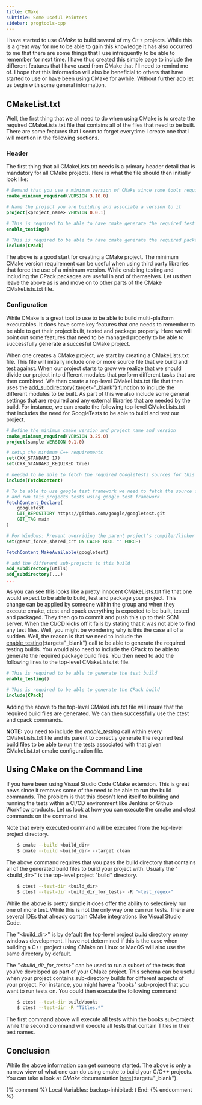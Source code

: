 ```yaml
---
title: CMake
subtitle: Some Useful Pointers
sidebar: progtools-cpp
---
```


I have started to use *CMake* to build several of my C++ projects.  While this is a great way for me to be able to gain this
knowledge it has also occurred to me that there are some things that I use infrequently to be able to remember for next time.
I have thus created this simple page to include the different features that I have used from CMake that I'll need to remind
me of.  I hope that this information will also be beneficial to others that have started to use or have been using CMake for
awhile.  Without further ado let us begin with some general information.

## CMakeList.txt

Well, the first thing that we all need to do when using CMake is to create the required CMakeLists.txt file that contains all
of the files that need to be built.  There are some features that I seem to forget everytime I create one that I will mention
in the following sections.

### Header

The first thing that all CMakeLists.txt needs is a primary header detail that is mandatory for all CMake projects.  Here is what
the file should then initially look like:

```cmake
# Demand that you use a minimum version of CMake since some tools require this like GoogleTest
cmake_minimum_required(VERSION 3.10.0)

# Name the project you are building and associate a version to it
project(<project_name> VERSION 0.0.1)

# This is required to be able to have cmake generate the required test build files
enable_testing()

# This is required to be able to have cmake generate the required package files
include(CPack)

```

The above is a good start for creating a CMake project.  The minimum CMake version requirement can be useful when using third party
libraries that force the use of a minimum version.  While enabling testing and including the CPack packages are useful in and of 
themselves.  Let us then leave the above as is and move on to other parts of the CMake CMakeLists.txt file.

### Configuration

While CMake is a great tool to use to be able to build multi-platform executables.  It does have some key features that one needs to
remember to be able to get their project built, tested and package properly.  Here we will point out some features that need to be
managed properly to be able to successfully generate a succesful CMake project.

When one creates a CMake project, we start by creating a CMakeLists.txt file.  This file will initially include one or more source file
that we build and test against.  When our project starts to grow we realize that we should divide our project into different modules
that perform different tasks that are then combined.  We then create a top-level CMakeLists.txt file that then uses the
[add\_subdirectory](https://cmake.org/cmake/help/latest/command/add_subdirectory.html){:target="_blank"} function to include the
different modules to be built.  As part of this we also include some general settings that are required and any external libraries
that are needed by the build.  For instance, we can create the following top-level CMakeLists.txt that includes the need for
GoogleTests to be able to build and test our project.

```cmake
# Define the minimum cmake version and project name and version
cmake_minimum_required(VERSION 3.25.0)
project(sample VERSION 0.1.0)

# setup the minimum C++ requirements
set(CXX_STANDARD 17)
set(CXX_STANDARD_REQUIRED true)

# needed to be able to fetch the required GoogleTests sources for this project
include(FetchContent)

# To be able to use google test framework we need to fetch the source code that will be used to build
# and run this projects tests using google test framework.
FetchContent_Declare(
    googletest
    GIT_REPOSITORY https://github.com/google/googletest.git
    GIT_TAG main
)

# For Windows: Prevent overriding the parent project's compiler/linker settings
set(gtest_force_shared_crt ON CACHE BOOL "" FORCE)

FetchContent_MakeAvailable(googletest)

# add the different sub-projects to this build
add_subdirectory(utils)
add_subdirectory(...)
...
```

As you can see this looks like a pretty innocent CMakeLists.txt file that one would expect to be able to build, test and package your
project.  This change can be applied by someone within the group and when they execute cmake, ctest and cpack everything is expected
to be built, tested and packaged.  They then go to commit and push this up to their SCM server.  When the CI/CD kicks off it fails
by stating that it was not able to find any test files.  Well, you might be wondering why is this the case all of a sudden.  Well,
the reason is that we need to include the
[enable_testing](https://cmake.org/cmake/help/latest/command/enable_testing.html){:target="_blank"} call to be able to generate
the required testing builds.  You would also need to include the CPack to be able to generate the required package build files.
You then need to add the following lines to the top-level CMakeLists.txt file.

```cmake
# This is required to be able to generate the test build
enable_testing()

# This is required to be able to generate the CPack build
include(CPack)
```

Adding the above to the top-level CMakeLists.txt file will insure that the required build files are generated.  We can then
successfully use the ctest and cpack commands.

**NOTE:** you need to include the *enable_testing* call within every CMakeLists.txt file and its parent to correctly generate
the required test build files to be able to run the tests associated with that given CMakeList.txt cmake configuration file.

## Using CMake on the Command Line

If you have been using Visual Studio Code CMake extension.  This is great news since it removes some of the need to be able 
to run the build commands.  The problem is that this doesn't lend itself to building and running the tests within a CI/CD
environment like Jenkins or Github Workflow products.  Let us look at how you can execute the cmake and ctest commands on the
command line.

Note that every executed command will be executed from the top-level project directory.

```sh
    $ cmake --build <build_dir>
    $ cmake --build <build_dir> --target clean
```

The above command requires that you pass the build directory that contains all of the generated build files to build your project
with.  Usually the "&lt;build_dir&gt;" is the top-level project "build" directory.

```sh
    $ ctest --test-dir <build_dir>
    $ ctest --test-dir <build_dir_for_tests> -R "<test_regex>"
```

While the above is pretty simple it does offer the ability to selectively run one of more test.  While this is not the only
way one can run tests.  There are several IDEs that already contain CMake integrations like Visual Studio Code.

The "&lt;build_dir&gt;" is by default the top-level project *build* directory on my windows development.  I have not determined
if this is the case when building a C++ project using CMake on Linux or MacOS will also use the same directory by default.

The *"&lt;build_dir_for_tests&gt;"* can be used to run a subset of the tests that you've developed as part of your CMake project.
This schema can be useful when your project contains sub-directory builds for different aspects of your project.  For instance,
you might have a "books" sub-project that you want to run tests on.  You could then execute the following command:

```sh
    $ ctest --test-dir build/books
    $ ctest --test-dir -R "Titles.*"
```

The first command above will execute all tests within the books sub-project while the second command will execute all tests that
contain Titles in their test names.

## Conclusion

While the above information can get someone started.  The above is only a narrow view of what one can do using cmake to build your
C/C++ projects.  You can take a look at *CMake* documentation [here](https://cmake.org/cmake/help/latest/){:target="_blank"}.

{% comment %}
Local Variables:
backup-inhibited: t
End:
{% endcomment %}
